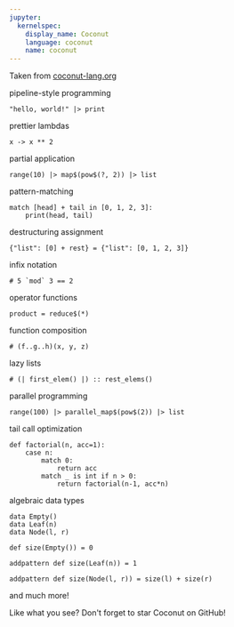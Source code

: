 ```yaml
---
jupyter:
  kernelspec:
    display_name: Coconut
    language: coconut
    name: coconut
---
```


Taken from [coconut-lang.org](coconut-lang.org)


pipeline-style programming

```coconut
"hello, world!" |> print
```

 prettier lambdas

```coconut
x -> x ** 2
```

partial application

```coconut
range(10) |> map$(pow$(?, 2)) |> list
```

pattern-matching

```coconut
match [head] + tail in [0, 1, 2, 3]:
    print(head, tail)
```

destructuring assignment

```coconut
{"list": [0] + rest} = {"list": [0, 1, 2, 3]}
```

infix notation

```coconut
# 5 `mod` 3 == 2
```

operator functions

```coconut
product = reduce$(*)
```

function composition

```coconut
# (f..g..h)(x, y, z)
```

lazy lists

```coconut
# (| first_elem() |) :: rest_elems()
```

parallel programming

```coconut
range(100) |> parallel_map$(pow$(2)) |> list
```

tail call optimization

```coconut
def factorial(n, acc=1):
    case n:
        match 0:
            return acc
        match _ is int if n > 0:
            return factorial(n-1, acc*n)
```

algebraic data types

```coconut
data Empty()
data Leaf(n)
data Node(l, r)

def size(Empty()) = 0

addpattern def size(Leaf(n)) = 1

addpattern def size(Node(l, r)) = size(l) + size(r)
```

and much more!

Like what you see? Don't forget to star Coconut on GitHub!

```coconut

```
